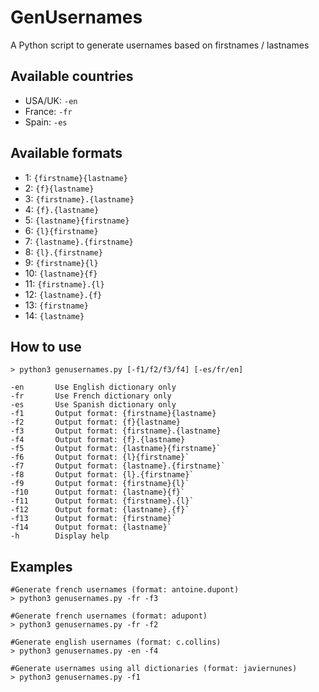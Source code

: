 # GenUsernames
A Python script to generate usernames based on firstnames / lastnames

## Available countries 

- USA/UK: `-en`
- France: `-fr`
- Spain: `-es`

## Available formats

- 1: `{firstname}{lastname}`
- 2: `{f}{lastname}`
- 3: `{firstname}.{lastname}` 
- 4: `{f}.{lastname}`
- 5: `{lastname}{firstname}`
- 6: `{l}{firstname}`
- 7: `{lastname}.{firstname}`
- 8: `{l}.{firstname}`
- 9: `{firstname}{l}`
- 10: `{lastname}{f}`
- 11: `{firstname}.{l}`
- 12: `{lastname}.{f}`
- 13: `{firstname}`
- 14: `{lastname}`


## How to use
`> python3 genusernames.py [-f1/f2/f3/f4] [-es/fr/en]`

```
-en       Use English dictionary only
-fr       Use French dictionary only
-es       Use Spanish dictionary only
-f1       Output format: {firstname}{lastname}
-f2       Output format: {f}{lastname}
-f3       Output format: {firstname}.{lastname}
-f4       Output format: {f}.{lastname}
-f5       Output format: {lastname}{firstname}`
-f6       Output format: {l}{firstname}`
-f7       Output format: {lastname}.{firstname}`
-f8       Output format: {l}.{firstname}`
-f9       Output format: {firstname}{l}`
-f10      Output format: {lastname}{f}`
-f11      Output format: {firstname}.{l}`
-f12      Output format: {lastname}.{f}`
-f13      Output format: {firstname}`
-f14      Output format: {lastname}`
-h        Display help
```
## Examples

```
#Generate french usernames (format: antoine.dupont)
> python3 genusernames.py -fr -f3

#Generate french usernames (format: adupont)
> python3 genusernames.py -fr -f2

#Generate english usernames (format: c.collins)
> python3 genusernames.py -en -f4

#Generate usernames using all dictionaries (format: javiernunes)
> python3 genusernames.py -f1
```

